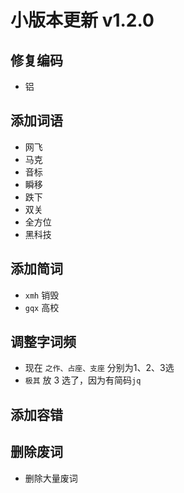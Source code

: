 # 小版本更新 v1.2.0

## 修复编码
- 铝
## 添加词语
- 网飞
- 马克
- 音标
- 瞬移
- 跌下
- 双关
- 全方位
- 黑科技
## 添加简词
- `xmh` 销毁
- `gqx` 高校
## 调整字词频
- 现在 `之作、占座、支座` 分别为1、2、3选
- `极其` 放 3 选了，因为有简码`jq`
## 添加容错
## 删除废词
- 删除大量废词
